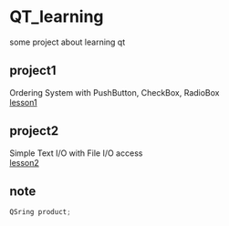 # QT_learning
some project about learning qt

## project1
Ordering System with PushButton, CheckBox, RadioBox <br>
[lesson1](https://www.notion.so/Qt-Lesson-1-HelloWorld-06030c9831854e3489f8d89e70b03615)
## project2
Simple Text I/O with File I/O access <br>
[lesson2](https://www.notion.so/Qt-Lesson-2-File-I-O-f3b006a408b84082add6f63f37366dd3)
## note
```cpp
QSring product;
```
